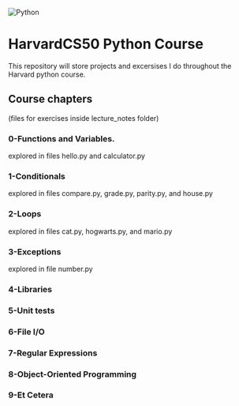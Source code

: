 ![Python](https://img.shields.io/badge/Python-FFD43B?style=for-the-badge&logo=python&logoColor=blue)
# HarvardCS50 Python Course 
This repository will store projects and excersises I do throughout the Harvard python course. 
## Course chapters 
(files for exercises inside lecture_notes folder)
### 0-Functions and Variables.
explored in files hello.py and calculator.py
### 1-Conditionals
explored in files compare.py, grade.py, parity.py, and house.py
### 2-Loops
explored in files cat.py, hogwarts.py, and mario.py
### 3-Exceptions 
explored in file number.py
### 4-Libraries 

### 5-Unit tests

### 6-File I/O

### 7-Regular Expressions

### 8-Object-Oriented Programming

### 9-Et Cetera 
